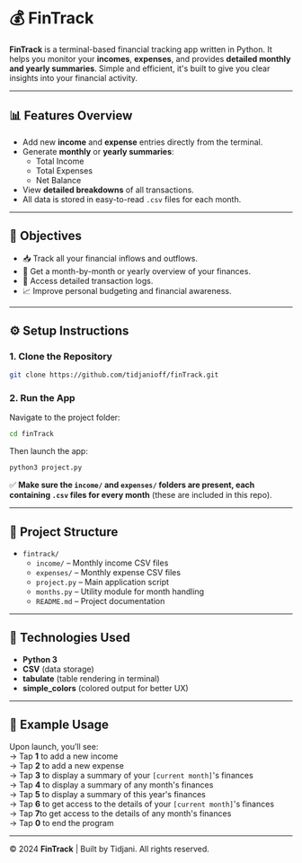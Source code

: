 # 💰 FinTrack

**FinTrack** is a terminal-based financial tracking app written in Python. It helps you monitor your **incomes**, **expenses**, and provides **detailed monthly and yearly summaries**. Simple and efficient, it's built to give you clear insights into your financial activity.

---

## 📊 Features Overview

- Add new **income** and **expense** entries directly from the terminal.
- Generate **monthly** or **yearly summaries**:
  - Total Income
  - Total Expenses
  - Net Balance
- View **detailed breakdowns** of all transactions.
- All data is stored in easy-to-read `.csv` files for each month.

---

## 🎯 Objectives

- 📥 Track all your financial inflows and outflows.
- 📆 Get a month-by-month or yearly overview of your finances.
- 🧾 Access detailed transaction logs.
- 📈 Improve personal budgeting and financial awareness.

---

## ⚙️ Setup Instructions

### 1. Clone the Repository

```bash
git clone https://github.com/tidjanioff/finTrack.git
```

### 2. Run the App

Navigate to the project folder:

```bash
cd finTrack
```

Then launch the app:
```bash
python3 project.py
```
✅ **Make sure the `income/` and `expenses/` folders are present, each containing `.csv` files for every month** (these are included in this repo).

---

## 📁 Project Structure

- `fintrack/`
  - `income/` – Monthly income CSV files  
  - `expenses/` – Monthly expense CSV files  
  - `project.py` – Main application script  
  - `months.py` – Utility module for month handling  
  - `README.md` – Project documentation  


---

## 🧩 Technologies Used

- **Python 3**
- **CSV** (data storage)
- **tabulate** (table rendering in terminal)
- **simple_colors** (colored output for better UX)

---

## 📝 Example Usage

Upon launch, you’ll see:  
→ Tap **1** to add a new income  <br>
→ Tap **2** to add a new expense  <br>
→ Tap **3** to display a summary of your `[current month]`'s finances  <br>
→ Tap **4** to display a summary of any month's finances  <br>
→ Tap **5** to display a summary of this year's finances  <br>
→ Tap **6** to get access to the details of your `[current month]`'s finances  <br>
→ Tap **7**to get access to the details of any month's finances  <br>
→ Tap **0** to end the program


---

© 2024 **FinTrack** | Built by Tidjani. All rights reserved.
